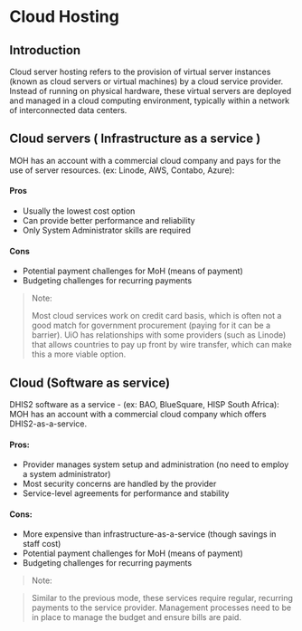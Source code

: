 # Cloud Hosting
## Introduction
Cloud server hosting refers to the provision of virtual server instances (known
as cloud servers or virtual machines) by a cloud service provider. Instead of
running on physical hardware, these virtual servers are deployed and managed in
a cloud computing environment, typically within a network of interconnected
data centers.

## Cloud servers ( Infrastructure as a service )
MOH has an account with a commercial cloud company and pays for the use of server resources.
(ex: Linode, AWS, Contabo, Azure):

#### Pros
- Usually the lowest cost option
- Can provide better performance and reliability
- Only System Administrator skills are required

#### Cons
- Potential payment challenges for MoH (means of payment)
- Budgeting challenges for recurring payments

> Note:
>
> Most cloud services work on credit card basis, which is often not a good
> match for government procurement (paying for it can be a barrier). UiO has
> relationships with some providers (such as Linode) that allows countries to
> pay up front by wire transfer, which can make this a more viable option.


## Cloud (Software as service)
DHIS2 software as a service - (ex: BAO, BlueSquare, HISP South Africa): MOH has
an account with a commercial cloud company which offers DHIS2-as-a-service.

#### Pros: 
- Provider manages system setup and administration (no need to employ a system administrator)
- Most security concerns are handled by the provider
- Service-level agreements for performance and stability

#### Cons:
- More expensive than infrastructure-as-a-service (though savings in staff cost)
- Potential payment challenges for MoH (means of payment)
- Budgeting challenges for recurring payments

> Note: 

> Similar to the previous mode, these services require regular, recurring
> payments to the service provider. Management processes need to be in place to
> manage the budget and ensure bills are paid.

